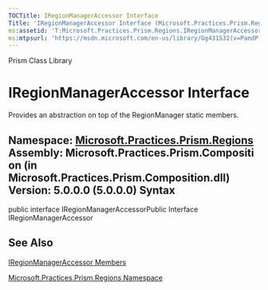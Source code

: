 ```yaml
---
TOCTitle: IRegionManagerAccessor Interface
Title: 'IRegionManagerAccessor Interface (Microsoft.Practices.Prism.Regions)'
ms:assetid: 'T:Microsoft.Practices.Prism.Regions.IRegionManagerAccessor'
ms:mtpsurl: 'https://msdn.microsoft.com/en-us/library/Gg431532(v=PandP.50)'
---
```


Prism Class Library

IRegionManagerAccessor Interface
================================

Provides an abstraction on top of the RegionManager static members.

**Namespace:** [Microsoft.Practices.Prism.Regions](https://msdn.microsoft.com/n:microsoft.practices.prism.regions)
**Assembly:** Microsoft.Practices.Prism.Composition (in Microsoft.Practices.Prism.Composition.dll) Version: 5.0.0.0 (5.0.0.0)
Syntax
------

<span id="syntaxToggle"></span>public interface IRegionManagerAccessorPublic Interface IRegionManagerAccessor

See Also
--------

<span id="seeAlsoToggle"></span>
[IRegionManagerAccessor Members](https://msdn.microsoft.com/allmembers.t:microsoft.practices.prism.regions.iregionmanageraccessor)

[Microsoft.Practices.Prism.Regions Namespace](https://msdn.microsoft.com/n:microsoft.practices.prism.regions)

